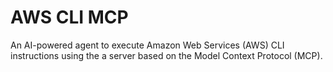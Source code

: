 # AWS CLI MCP

An AI-powered agent to execute Amazon Web Services (AWS) CLI instructions using the a server based on the Model Context Protocol (MCP).
